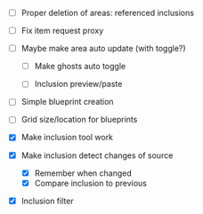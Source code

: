 - [ ] Proper deletion of areas: referenced inclusions
- [ ] Fix item request proxy


- [ ] Maybe make area auto update (with toggle?)
    - [ ] Make ghosts auto toggle
    - [ ] Inclusion preview/paste


- [ ] Simple blueprint creation
- [ ] Grid size/location for blueprints


- [x] Make inclusion tool work
- [x] Make inclusion detect changes of source
    - [x] Remember when changed
    - [x] Compare inclusion to previous
- [x] Inclusion filter
